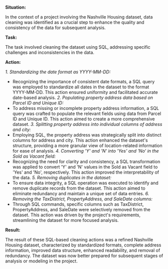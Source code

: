 **Situation:**

In the context of a project involving the Nashville Housing dataset, data cleaning was identified as a crucial step to enhance the quality and consistency of the data for subsequent analysis.

**Task:**

The task involved cleaning the dataset using SQL, addressing specific challenges and inconsistencies in the data.

**Action:**

*1. Standardizing the date format as YYYY-MM-DD:*
- Recognizing the importance of consistent date formats, a SQL query was employed to standardize all dates in the dataset to the format YYYY-MM-DD. This action ensured uniformity and facilitated accurate date-based analysis.
*2. Populating property address data based on Parcel ID and Unique ID:*
- To address missing or incomplete property address information, a SQL query was crafted to populate the relevant fields using data from Parcel ID and Unique ID. This action aimed to create a more comprehensive dataset.
*3. Splitting property address into individual columns of address and city:*
- Employing SQL, the property address was strategically split into distinct columns for address and city. This action enhanced the dataset's structure, providing a more granular view of location-related information for ease of analysis.
*4. Converting 'Y' and 'N' into 'Yes' and 'No' in the Sold as Vacant field:*
- Recognizing the need for clarity and consistency, a SQL transformation was applied to convert 'Y' and 'N' values in the Sold as Vacant field to 'Yes' and 'No', respectively. This action improved the interpretability of the data.
*5. Removing duplicates in the dataset:*
- To ensure data integrity, a SQL operation was executed to identify and remove duplicate records from the dataset. This action aimed to eliminate redundancy and maintain a unique set of data entries.
*6. Removing the TaxDistrict, PropertyAddress, and SaleDate columns:*
- Through SQL commands, specific columns such as TaxDistrict, PropertyAddress, and SaleDate were selectively removed from the dataset. This action was driven by the project's requirements, streamlining the dataset for more focused analysis.

**Result:**

The result of these SQL-based cleaning actions was a refined Nashville Housing dataset, characterized by standardized formats, complete address information, improved data structure, enhanced readability, and removal of redundancy. The dataset was now better prepared for subsequent stages of analysis or modeling in the project.
